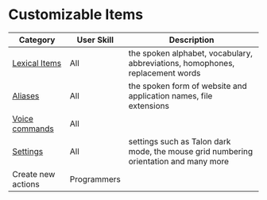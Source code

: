 # Customizable Items

| Category                                           | User Skill  | Description                                                                          |
| -------------------------------------------------- | ----------- | ------------------------------------------------------------------------------------ |
| [Lexical Items](./lexical-items.md)                | All         | the spoken alphabet, vocabulary, abbreviations, homophones, replacement words        |
| [Aliases](./aliases.md)                            | All         | the spoken form of website and application names, file extensions                    |
| [Voice commands](../TalonScript/voice-commands.md) | All         |                                                                                      |
| [Settings](../settings.md)                         | All         | settings such as Talon dark mode, the mouse grid numbering orientation and many more |
| Create new actions                                 | Programmers |                                                                                      |

